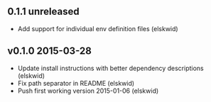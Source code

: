 ## 0.1.1 unreleased

* Add support for individual env definition files (elskwid)

## v0.1.0 2015-03-28

* Update install instructions with better dependency descriptions (elskwid)
* Fix path separator in README (elskwid)
* Push first working version 2015-01-06 (elskwid)
